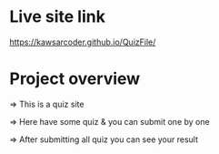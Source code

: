 # Live site link
https://kawsarcoder.github.io/QuizFile/

# Project overview

=> This is a quiz site

=> Here have some quiz & you can submit one by one

=> After submitting all quiz you can see your result
